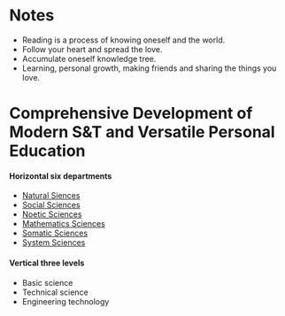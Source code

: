# Notes

- Reading is a process of knowing oneself and the world.
- Follow your heart and spread the love.
- Accumulate oneself knowledge tree.
- Learning, personal growth, making friends and sharing the things you love.

# Comprehensive Development of Modern S&T and Versatile Personal Education

#### Horizontal six departments

- [Natural Siences]()
- [Social Sciences]()
- [Noetic Sciences](./noeticSciences/noeticSciences.md)
- [Mathematics Sciences]()
- [Somatic Sciences]()
- [System Sciences]()

#### Vertical three levels

- Basic science
- Technical science
- Engineering technology